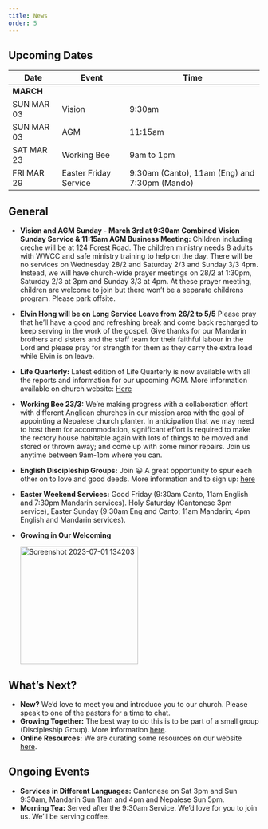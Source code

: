 ```yaml
---
title: News
order: 5
---
```

## Upcoming Dates

| Date | Event | Time |
| ----- | ----- | ----- |
| **MARCH** | 
| SUN MAR 03 | Vision | 9:30am |
| SUN MAR 03 | AGM | 11:15am |
| SAT MAR 23 | Working Bee | 9am to 1pm |
| FRI MAR 29 | Easter Friday Service | 9:30am (Canto), 11am (Eng) and 7:30pm (Mando) |


## General

 
-  **Vision and AGM Sunday - March 3rd at 9:30am Combined Vision Sunday Service & 11:15am AGM Business Meeting:** Children including creche will be at 124 Forest Road. The children ministry needs 8 adults with WWCC and safe ministry training to help on the day. There will be no services on Wednesday 28/2 and Saturday 2/3 and Sunday 3/3 4pm. Instead, we will have church-wide prayer meetings on 28/2 at 1:30pm, Saturday 2/3 at 3pm and Sunday 3/3 at 4pm. At these prayer meeting, children are welcome to join but there won’t be a separate childrens program. Please park offsite.

-  **Elvin Hong will be on Long Service Leave from 26/2 to 5/5** Please pray that he’ll have a good and refreshing break and come back recharged to keep serving in the work of the gospel. Give thanks for our Mandarin brothers and sisters and the staff team for their faithful labour in the Lord and please pray for strength for them as they carry the extra load while Elvin is on leave. 

- **Life Quarterly:** Latest edition of Life Quarterly is now available with all the reports and information for our upcoming AGM. More information available on church website: [Here](https://stgeorgeshurstville.org.au/agm)

- **Working Bee 23/3:** We’re making progress with a collaboration effort with different Anglican churches in our mission area with the goal of appointing a Nepalese church planter. In anticipation that we may need to host them for accommodation, significant effort is required to make the rectory house habitable again with lots of things to be moved and stored or thrown away; and come up with some minor repairs. Join us anytime between 9am-1pm where you can.

- **English Discipleship Groups:** Join 😀 A great opportunity to spur each other on to love and good deeds. More information and to sign up: [here](https://stgeorgeshurstville.org.au/discipleship-groups)

- **Easter Weekend Services:** Good Friday (9:30am Canto, 11am English and 7:30pm Mandarin services). Holy Saturday (Cantonese 3pm service), Easter Sunday (9:30am Eng and Canto; 11am Mandarin; 4pm English and Mandarin services). 

- **Growing in Our Welcoming**

  <img width="236" alt="Screenshot 2023-07-01 134203" src="https://github.com/stgeorgeshurstville/bulletin/assets/119166299/b540ac1c-0ba4-481e-90a5-5464939f7e4c">


## What’s Next?
- **New?** We’d love to meet you and introduce you to our church. Please speak to one of the pastors for a time to chat. 
- **Growing Together:** The best way to do this is to be part of a small group (Discipleship Group). More information [here](https://stgeorgeshurstville.org.au/discipleship-groups).
- **Online Resources:** We are curating some resources on our website [here](https://stgeorgeshurstville.org.au/lets-talk-about-christianity).  

## Ongoing Events
- **Services in Different Languages:** Cantonese on Sat 3pm and Sun 9:30am, Mandarin Sun 11am and 4pm and Nepalese Sun 5pm. 
- **Morning Tea:** Served after the 9:30am Service. We’d love for you to join us. We’ll be serving coffee.

